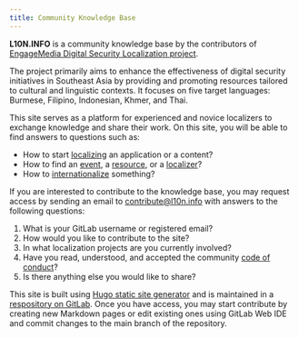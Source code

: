 ```yaml
---
title: Community Knowledge Base
---
```


**L10N.INFO** is a community knowledge base by the contributors of [EngageMedia Digital Security Localization project](https://engagemedia.org/projects/localization/).

The project primarily aims to enhance the effectiveness of digital security initiatives in Southeast Asia by providing and promoting resources tailored to cultural and linguistic contexts. It focuses on five target languages: Burmese, Filipino, Indonesian, Khmer, and Thai.

This site serves as a platform for experienced and novice localizers to exchange knowledge and share their work. On this site, you will be able to find answers to questions such as:

- How to start [localizing](/localization/) an application or a content?
- How to find an [event](/events/), a [resource](/resources/), or a [localizer](/localizers/)?
- How to [internationalize](/internationalization/) something?

If you are interested to contribute to the knowledge base, you may request access by sending an email to [contribute@l10n.info](mailto:contribute@l10n.info) with answers to the following questions:

1. What is your GitLab username or registered email?
2. How would you like to contribute to the site?
3. In what localization projects are you currently involved?
4. Have you read, understood, and accepted the community [code of conduct](conduct)?
5. Is there anything else you would like to share?

This site is built using [Hugo static site generator](https://gohugo.io/) and is maintained in a [respository on GitLab](https://gitlab.com/eml10n/l10ninfo). Once you have access, you may start contribute by creating new Markdown pages or edit existing ones using GitLab Web IDE and commit changes to the main branch of the repository.
